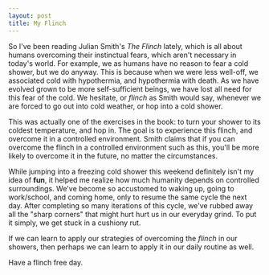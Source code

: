 ```yaml
---
layout: post
title: My Flinch
---
```


So I've been reading Julian Smith's _The Flinch_ lately, which is all about humans overcoming their instinctual fears, which aren't necessary in today's world. For example, we as humans have no reason to fear a cold shower, but we do anyway. This is because when we were less well-off, we associated cold with hypothermia, and hypothermia with death. As we have evolved grown to be more self-sufficient beings, we have lost all need for this fear of the cold. We hesitate, or _flinch_ as Smith would say, whenever we are forced to go out into cold weather, or hop into a cold shower.

This was actually one of the exercises in the book: to turn your shower to its coldest temperature, and hop in. The goal is to experience this flinch, and overcome it in a controlled environment. Smith claims that if you can overcome the flinch in a controlled environment such as this, you'll be more likely to overcome it in the future, no matter the circumstances. 

While jumping into a freezing cold shower this weekend definitely isn't my idea of **fun**, it helped me realize how much humanity depends on controlled surroundings. We've become so accustomed to waking up, going to work/school, and coming home, only to resume the same cycle the next day. After completing so many iterations of this cycle, we've rubbed away all the "sharp corners" that might hurt hurt us in our everyday grind. To put it simply, we get stuck in a cushiony rut.

If we can learn to apply our strategies of overcoming the _flinch_ in our showers, then perhaps we can learn to apply it in our daily routine as well. 

Have a flinch free day. 